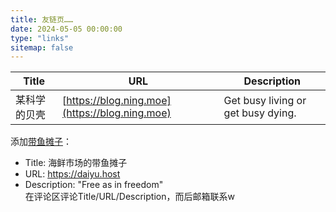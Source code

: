 ```yaml
---
title: 友链页……
date: 2024-05-05 00:00:00
type: "links"
sitemap: false
---
```


| Title | URL | Description |
|---|---|---|
| 某科学的贝壳 | [https://blog.ning.moe](https://blog.ning.moe) | Get busy living or get busy dying. |

添加[带鱼摊子](https://daiyu.host)：  
- Title: 海鲜市场的带鱼摊子  
- URL: https://daiyu.host  
- Description: "Free as in freedom"  
在评论区评论Title/URL/Description，而后邮箱联系w
